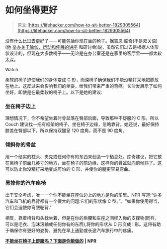 # 如何坐得更好

> 原文:[https://lifehacker.com/how-to-sit-better-1829305564](https://lifehacker.com/how-to-sit-better-1829305564)

没有什么比过去更好了——可能包括你现在坐的椅子。据吉恩·库奇(不是双关语)(他 [举办关于瑜伽、运动和伸展的讲座](http://www.balancecenter.com/staff.htm) 和研讨会)说，虽然它们过去是根据人体形状设计的，但现在大多数椅子——无论是在办公室还是在家里的客厅里——都太软太深。

Watch

柔软的椅子迫使我们的身体变成 C 形，而深椅子确保我们不能没精打采地把脚放在地上。这反过来会影响我们的坐姿，给我们带来严重的背痛。长沙发展示了如何坐好，即使是在最柔软的椅子上。以下是她的建议:

### 坐在椅子边上

理想情况下，你不希望坐着时骨盆落在臀部后面，导致那种不舒服的 C 形。所以 Couch 建议找一把有框架的椅子，坐在椅子边缘，忽略靠背。她还说，最好保持膝盖在臀部以下，所以保持双腿呈 120 度角，而不是 90 度角。

### 倾斜你的骨盆

用一个结实的枕头、夹克或任何你有的东西来创造一个栖息处。库奇建议，把它放在离椅子前面几英寸的地方，坐在椅子的前边缘，这样你的骨盆就向前倾斜了。这可以防止你没精打采地变成可怕的 C 形，并使你的腿更容易弯曲。

### 黑掉你的汽车座椅

出于安全考虑，唯一一个你不能坐在座位边上的地方是你的车里。NPR 写道:“许多汽车和飞机的靠背都有一个很大的问题:它们的形状像 C 型。”。"如果你使用得当，它们会迫使你弯腰驼背."

相反，靠着椅背和头枕坐着，但是在你的后腰和车座之间楔入你的支撑物(同样，可以是毛衣、泡沫滚轴或任何你有的东西),将你的形状从 C 形变成 I 形。这将有助于确保你有更好的姿势，避免在早上通勤或长途汽车旅行中的疼痛。

[**不能坐在椅子上舒服吗？下面是你能做的**](https://www.npr.org/sections/health-shots/2018/09/24/649169060/cant-get-comfortable-in-your-chair-heres-what-you-can-do) **| NPR**